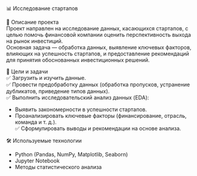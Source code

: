 📊 Исследование стартапов  

📌 Описание проекта  
Проект направлен на исследование данных, касающихся стартапов, с целью помочь финансовой компании оценить перспективность выхода на рынок инвестиций.  
Основная задача — обработка данных, выявление ключевых факторов, влияющих на успешность стартапов, и предоставление рекомендаций для принятия обоснованных инвестиционных решений.  

🎯 Цели и задачи  
✅ Загрузить и изучить данные.  
✅ Провести предобработку данных (обработка пропусков, устранение дубликатов, приведение типов данных).  
✅ Выполнить исследовательский анализ данных (EDA):  
   - Выявить закономерности в успешности стартапов.  
   - Проанализировать ключевые факторы (финансирование, отрасль, команда и т. д.).  
✅ Сформулировать выводы и рекомендации на основе анализа.  

🛠 Используемые технологии  
- Python (Pandas, NumPy, Matplotlib, Seaborn)  
- Jupyter Notebook  
- Методы статистического анализа  
